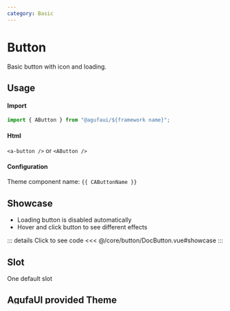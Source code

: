 ```yaml
---
category: Basic
---
```


<script setup>
import { CAButtonName } from '@agufaui/theme'
</script>

# Button

Basic button with icon and loading.

## Usage

#### Import

```ts
import { AButton } from "@agufaui/${framework name}";
```

#### Html

`<a-button />` or `<AButton />`

#### Configuration

Theme component name: `{{ CAButtonName }}`

## Showcase

- Loading button is disabled automatically
- Hover and click button to see different effects

<DocButton />

::: details Click to see code
<<< @/core/button/DocButton.vue#showcase
:::

## Slot

One default slot

## AgufaUI provided Theme

`CDefaultType` is just string constant "default"

<<< @/theme/default/AButton.ts

## Attributes (Properties)

#### Default Values

<<< @/vue/components/button/AButton.vue#props

### Unique

<<< @/theme/types/AButton.ts#props

### Inherit from IProps

<<< @/theme/prop.type.ts#iprops

### Inherit from IPropsForm

<<< @/theme/prop.type.ts#ipropsform

### Inherit from IPropsComposeX

<<< @/theme/prop.type.ts#ipropscomposex

### Inherit from IPropsIcon

<<< @/theme/prop.type.ts#ipropsicon

### Inherit from IPropsLoading

<<< @/theme/prop.type.ts#ipropsloading

## Events

<<< @/theme/types/AButton.ts#emits
